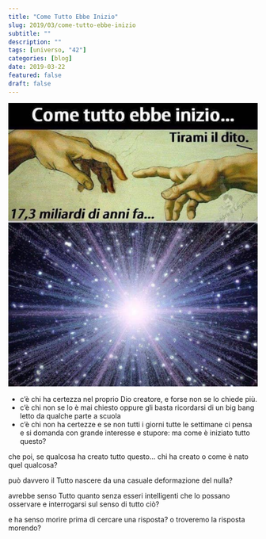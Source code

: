 ```yaml
---
title: "Come Tutto Ebbe Inizio"
slug: 2019/03/come-tutto-ebbe-inizio
subtitle: ""
description: ""
tags: [universo, "42"]
categories: [blog]
date: 2019-03-22
featured: false
draft: false
---
```

![](../../../assets/img/post/2019/come-tutto-ebbe-inizio.jpg)

- c’è chi ha certezza nel proprio Dio creatore, e forse non se lo chiede più.
- c’è chi non se lo è mai chiesto oppure gli basta ricordarsi di un big bang letto da qualche parte a scuola
- c’è chi non ha certezze e se non tutti i giorni tutte le settimane ci pensa e si domanda con grande interesse e stupore: ma come è iniziato tutto questo?

che poi, se qualcosa ha creato tutto questo... chi ha creato o come è nato quel qualcosa?

può davvero il Tutto nascere da una casuale deformazione del nulla?

avrebbe senso Tutto quanto senza esseri intelligenti che lo possano osservare e interrogarsi sul senso di tutto ciò?

e ha senso morire prima di cercare una risposta?
o troveremo la risposta morendo?
